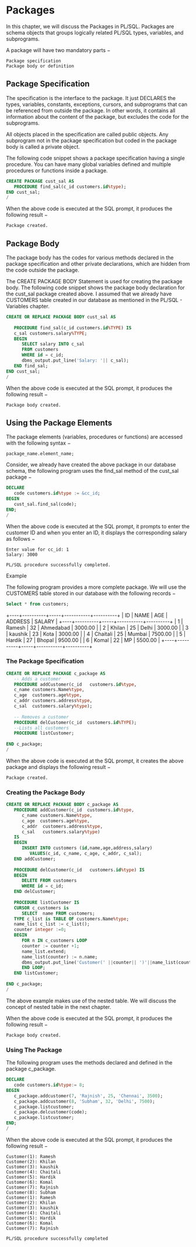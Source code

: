 # Packages

In this chapter, we will discuss the Packages in PL/SQL. 
Packages are schema objects that groups logically related PL/SQL types, variables, and subprograms.

A package will have two mandatory parts −
```
Package specification
Package body or definition
```

## Package Specification
The specification is the interface to the package. 
It just DECLARES the types, variables, constants, exceptions, cursors, and subprograms that can be referenced from outside the package. 
In other words, it contains all information about the content of the package, but excludes the code for the subprograms.

All objects placed in the specification are called public objects. 
Any subprogram not in the package specification but coded in the package body is called a private object.

The following code snippet shows a package specification having a single procedure. You can have many global variables defined and multiple procedures or functions inside a package.

```sql
CREATE PACKAGE cust_sal AS 
   PROCEDURE find_sal(c_id customers.id%type); 
END cust_sal; 
/
```

When the above code is executed at the SQL prompt, it produces the following result −
```
Package created.
```

## Package Body
The package body has the codes for various methods declared in the package specification and other private declarations, which are hidden from the code outside the package.

The CREATE PACKAGE BODY Statement is used for creating the package body. 
The following code snippet shows the package body declaration for the cust_sal package created above. 
I assumed that we already have CUSTOMERS table created in our database as mentioned in the PL/SQL - Variables chapter.
```sql
CREATE OR REPLACE PACKAGE BODY cust_sal AS  
   
   PROCEDURE find_sal(c_id customers.id%TYPE) IS 
   c_sal customers.salary%TYPE; 
   BEGIN 
      SELECT salary INTO c_sal 
      FROM customers 
      WHERE id = c_id; 
      dbms_output.put_line('Salary: '|| c_sal); 
   END find_sal; 
END cust_sal; 
/
```

When the above code is executed at the SQL prompt, it produces the following result −
```
Package body created.
```

## Using the Package Elements
The package elements (variables, procedures or functions) are accessed with the following syntax −
```
package_name.element_name;
```

Consider, we already have created the above package in our database schema, the following program uses the find_sal method of the cust_sal package −

```sql
DECLARE 
   code customers.id%type := &cc_id; 
BEGIN 
   cust_sal.find_sal(code); 
END; 
/
```

When the above code is executed at the SQL prompt, it prompts to enter the customer ID and when you enter an ID, it displays the corresponding salary as follows −
```
Enter value for cc_id: 1 
Salary: 3000 

PL/SQL procedure successfully completed. 
```

Example

The following program provides a more complete package. We will use the CUSTOMERS table stored in our database with the following records −
```sql
Select * from customers;  
```

+----+----------+-----+-----------+----------+ 
| ID | NAME     | AGE | ADDRESS   | SALARY   | 
+----+----------+-----+-----------+----------+ 
|  1 | Ramesh   |  32 | Ahmedabad |  3000.00 | 
|  2 | Khilan   |  25 | Delhi     |  3000.00 | 
|  3 | kaushik  |  23 | Kota      |  3000.00 | 
|  4 | Chaitali |  25 | Mumbai    |  7500.00 | 
|  5 | Hardik   |  27 | Bhopal    |  9500.00 | 
|  6 | Komal    |  22 | MP        |  5500.00 | 
+----+----------+-----+-----------+----------+

### The Package Specification
```sql
CREATE OR REPLACE PACKAGE c_package AS 
   -- Adds a customer 
   PROCEDURE addCustomer(c_id   customers.id%type, 
   c_name customers.Name%type, 
   c_age  customers.age%type, 
   c_addr customers.address%type,  
   c_sal  customers.salary%type); 
   
   -- Removes a customer 
   PROCEDURE delCustomer(c_id  customers.id%TYPE); 
   --Lists all customers 
   PROCEDURE listCustomer; 
  
END c_package; 
/
```

When the above code is executed at the SQL prompt, it creates the above package and displays the following result −
```
Package created.
```

### Creating the Package Body
```sql
CREATE OR REPLACE PACKAGE BODY c_package AS 
   PROCEDURE addCustomer(c_id  customers.id%type, 
      c_name customers.Name%type, 
      c_age  customers.age%type, 
      c_addr  customers.address%type,  
      c_sal   customers.salary%type) 
   IS 
   BEGIN 
      INSERT INTO customers (id,name,age,address,salary) 
         VALUES(c_id, c_name, c_age, c_addr, c_sal); 
   END addCustomer; 
   
   PROCEDURE delCustomer(c_id   customers.id%type) IS 
   BEGIN 
      DELETE FROM customers 
      WHERE id = c_id; 
   END delCustomer;  
   
   PROCEDURE listCustomer IS 
   CURSOR c_customers is 
      SELECT  name FROM customers; 
   TYPE c_list is TABLE OF customers.Name%type; 
   name_list c_list := c_list(); 
   counter integer :=0; 
   BEGIN 
      FOR n IN c_customers LOOP 
      counter := counter +1; 
      name_list.extend; 
      name_list(counter) := n.name; 
      dbms_output.put_line('Customer(' ||counter|| ')'||name_list(counter)); 
      END LOOP; 
   END listCustomer;
   
END c_package; 
/
```

The above example makes use of the nested table. We will discuss the concept of nested table in the next chapter.

When the above code is executed at the SQL prompt, it produces the following result −
```
Package body created.
```

### Using The Package
The following program uses the methods declared and defined in the package c_package.
```sql
DECLARE 
   code customers.id%type:= 8; 
BEGIN 
   c_package.addcustomer(7, 'Rajnish', 25, 'Chennai', 3500); 
   c_package.addcustomer(8, 'Subham', 32, 'Delhi', 7500); 
   c_package.listcustomer; 
   c_package.delcustomer(code); 
   c_package.listcustomer; 
END; 
/  
```

When the above code is executed at the SQL prompt, it produces the following result −
```
Customer(1): Ramesh  
Customer(2): Khilan  
Customer(3): kaushik     
Customer(4): Chaitali  
Customer(5): Hardik  
Customer(6): Komal 
Customer(7): Rajnish 
Customer(8): Subham 
Customer(1): Ramesh  
Customer(2): Khilan  
Customer(3): kaushik     
Customer(4): Chaitali  
Customer(5): Hardik  
Customer(6): Komal
Customer(7): Rajnish 

PL/SQL procedure successfully completed 
```

